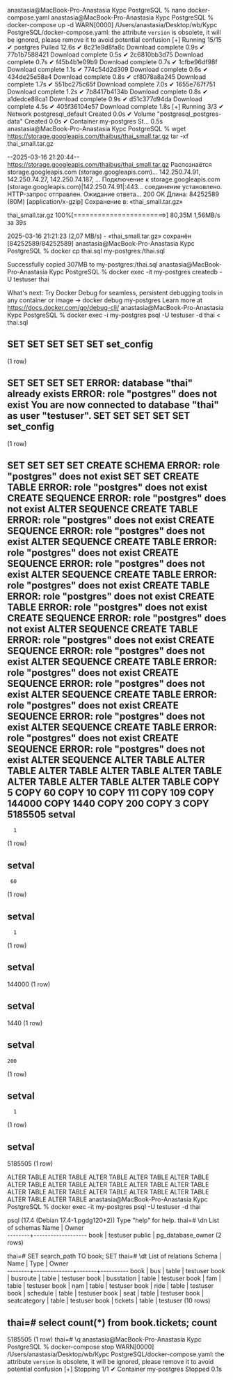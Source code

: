 anastasia@MacBook-Pro-Anastasia Курс PostgreSQL % nano docker-compose.yaml
anastasia@MacBook-Pro-Anastasia Курс PostgreSQL % docker-compose up -d
WARN[0000] /Users/anastasia/Desktop/wb/Курс PostgreSQL/docker-compose.yaml: the attribute `version` is obsolete, it will be ignored, please remove it to avoid potential confusion 
[+] Running 15/15
 ✔ postgres Pulled                                                 12.6s 
   ✔ 8c21e9d8fa8c Download complete                                 0.9s 
   ✔ 77b1b7588421 Download complete                                 0.5s 
   ✔ 2c6810bb3d75 Download complete                                 0.7s 
   ✔ f45b4b1e09b9 Download complete                                 0.7s 
   ✔ 1cfbe96df98f Download complete                                 1.1s 
   ✔ 774c54d2d309 Download complete                                 0.6s 
   ✔ 434de25e58a4 Download complete                                 0.8s 
   ✔ cf8078a8a245 Download complete                                 1.7s 
   ✔ 551bc275c65f Download complete                                 7.0s 
   ✔ 1655e767f751 Download complete                                 1.2s 
   ✔ 7b8417b4134b Download complete                                 0.8s 
   ✔ a1dedce88ca1 Download complete                                 0.9s 
   ✔ d51c377d94da Download complete                                 4.5s 
   ✔ 405f36104e57 Download complete                                 1.8s 
[+] Running 3/3
 ✔ Network postgresql_default         Created                       0.0s 
 ✔ Volume "postgresql_postgres-data"  Created                       0.0s 
 ✔ Container my-postgres              St...                         0.5s 
anastasia@MacBook-Pro-Anastasia Курс PostgreSQL % wget https://storage.googleapis.com/thaibus/thai_small.tar.gz
tar -xf thai_small.tar.gz

--2025-03-16 21:20:44--  https://storage.googleapis.com/thaibus/thai_small.tar.gz
Распознаётся storage.googleapis.com (storage.googleapis.com)… 142.250.74.91, 142.250.74.27, 142.250.74.187, ...
Подключение к storage.googleapis.com (storage.googleapis.com)|142.250.74.91|:443... соединение установлено.
HTTP-запрос отправлен. Ожидание ответа… 200 OK
Длина: 84252589 (80M) [application/x-gzip]
Сохранение в: «thai_small.tar.gz»

thai_small.tar.gz     100%[=======================>]  80,35M  1,56MB/s    за 39s     

2025-03-16 21:21:23 (2,07 MB/s) - «thai_small.tar.gz» сохранён [84252589/84252589]
anastasia@MacBook-Pro-Anastasia Курс PostgreSQL % docker cp thai.sql my-postgres:/thai.sql

Successfully copied 307MB to my-postgres:/thai.sql
anastasia@MacBook-Pro-Anastasia Курс PostgreSQL % docker exec -it my-postgres createdb -U testuser thai


What's next:
    Try Docker Debug for seamless, persistent debugging tools in any container or image → docker debug my-postgres
    Learn more at https://docs.docker.com/go/debug-cli/
anastasia@MacBook-Pro-Anastasia Курс PostgreSQL % docker exec -i my-postgres psql -U testuser -d thai < thai.sql

SET
SET
SET
SET
SET
 set_config 
------------
 
(1 row)

SET
SET
SET
SET
ERROR:  database "thai" already exists
ERROR:  role "postgres" does not exist
You are now connected to database "thai" as user "testuser".
SET
SET
SET
SET
SET
 set_config 
------------
 
(1 row)

SET
SET
SET
SET
CREATE SCHEMA
ERROR:  role "postgres" does not exist
SET
SET
CREATE TABLE
ERROR:  role "postgres" does not exist
CREATE SEQUENCE
ERROR:  role "postgres" does not exist
ALTER SEQUENCE
CREATE TABLE
ERROR:  role "postgres" does not exist
CREATE SEQUENCE
ERROR:  role "postgres" does not exist
ALTER SEQUENCE
CREATE TABLE
ERROR:  role "postgres" does not exist
CREATE SEQUENCE
ERROR:  role "postgres" does not exist
ALTER SEQUENCE
CREATE TABLE
ERROR:  role "postgres" does not exist
CREATE TABLE
ERROR:  role "postgres" does not exist
CREATE TABLE
ERROR:  role "postgres" does not exist
CREATE SEQUENCE
ERROR:  role "postgres" does not exist
ALTER SEQUENCE
CREATE TABLE
ERROR:  role "postgres" does not exist
CREATE SEQUENCE
ERROR:  role "postgres" does not exist
ALTER SEQUENCE
CREATE TABLE
ERROR:  role "postgres" does not exist
CREATE SEQUENCE
ERROR:  role "postgres" does not exist
ALTER SEQUENCE
CREATE TABLE
ERROR:  role "postgres" does not exist
CREATE SEQUENCE
ERROR:  role "postgres" does not exist
ALTER SEQUENCE
CREATE TABLE
ERROR:  role "postgres" does not exist
CREATE SEQUENCE
ERROR:  role "postgres" does not exist
ALTER SEQUENCE
ALTER TABLE
ALTER TABLE
ALTER TABLE
ALTER TABLE
ALTER TABLE
ALTER TABLE
ALTER TABLE
ALTER TABLE
COPY 5
COPY 60
COPY 10
COPY 111
COPY 109
COPY 144000
COPY 1440
COPY 200
COPY 3
COPY 5185505
 setval 
--------
      1
(1 row)

 setval 
--------
     60
(1 row)

 setval 
--------
      1
(1 row)

 setval 
--------
 144000
(1 row)

 setval 
--------
   1440
(1 row)

 setval 
--------
    200
(1 row)

 setval 
--------
      1
(1 row)

 setval  
---------
 5185505
(1 row)

ALTER TABLE
ALTER TABLE
ALTER TABLE
ALTER TABLE
ALTER TABLE
ALTER TABLE
ALTER TABLE
ALTER TABLE
ALTER TABLE
ALTER TABLE
ALTER TABLE
ALTER TABLE
ALTER TABLE
ALTER TABLE
ALTER TABLE
ALTER TABLE
ALTER TABLE
anastasia@MacBook-Pro-Anastasia Курс PostgreSQL % docker exec -it my-postgres psql -U testuser -d thai

psql (17.4 (Debian 17.4-1.pgdg120+2))
Type "help" for help.
thai=# \dn
      List of schemas
  Name  |       Owner       
--------+-------------------
 book   | testuser
 public | pg_database_owner
(2 rows)

thai=# SET search_path TO book;
SET
thai=# \dt
            List of relations
 Schema |     Name     | Type  |  Owner   
--------+--------------+-------+----------
 book   | bus          | table | testuser
 book   | busroute     | table | testuser
 book   | busstation   | table | testuser
 book   | fam          | table | testuser
 book   | nam          | table | testuser
 book   | ride         | table | testuser
 book   | schedule     | table | testuser
 book   | seat         | table | testuser
 book   | seatcategory | table | testuser
 book   | tickets      | table | testuser
(10 rows)

thai=# select count(*) from book.tickets;
  count  
---------
 5185505
(1 row)
thai=# \q
anastasia@MacBook-Pro-Anastasia Курс PostgreSQL % docker-compose stop 
WARN[0000] /Users/anastasia/Desktop/wb/Курс PostgreSQL/docker-compose.yaml: the attribute `version` is obsolete, it will be ignored, please remove it to avoid potential confusion 
[+] Stopping 1/1
 ✔ Container my-postgres  Stopped                                                0.1s 
